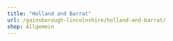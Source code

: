 ```yaml
---
title: "Holland and Barrat"
url: /gainsborough-lincolnshire/holland-and-barrat/
shop: Allgemein
---
```

